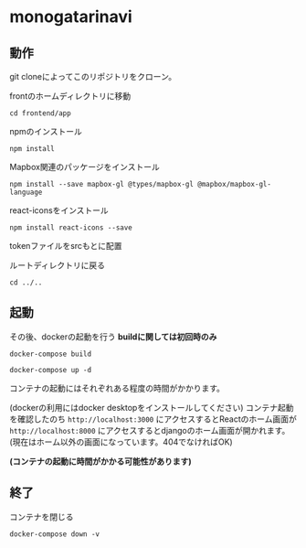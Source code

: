 # monogatarinavi

## 動作
git cloneによってこのリポジトリをクローン。

frontのホームディレクトリに移動
```
cd frontend/app
```

npmのインストール
```
npm install
```

Mapbox関連のパッケージをインストール
```
npm install --save mapbox-gl @types/mapbox-gl @mapbox/mapbox-gl-language
```

react-iconsをインストール
```
npm install react-icons --save
```

tokenファイルをsrcもとに配置

ルートディレクトリに戻る
```
cd ../..
```

## 起動

その後、dockerの起動を行う
**buildに関しては初回時のみ**
```
docker-compose build

docker-compose up -d
```
コンテナの起動にはそれぞれある程度の時間がかかります。

(dockerの利用にはdocker desktopをインストールしてください)
コンテナ起動を確認したのち
`http://localhost:3000`
にアクセスするとReactのホーム画面が
`http://localhost:8000`
にアクセスするとdjangoのホーム画面が開かれます。(現在はホーム以外の画面になっています。404でなければOK)

**(コンテナの起動に時間がかかる可能性があります)**

## 終了
コンテナを閉じる
```
docker-compose down -v
```
